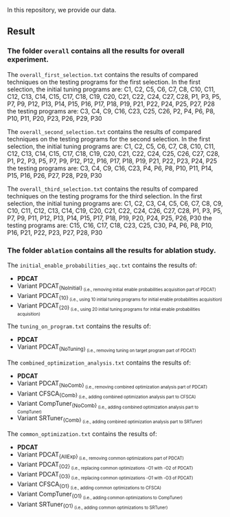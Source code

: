 In this repository, we provide our data.


## Result


### The folder `overall` contains all the results for overall experiment.

The `overall_first_selection.txt` contains the results of compared techniques on the testing programs for the first selection.
In the first selection, the initial tuning programs are:
C1, C2, C5, C6, C7, C8, C10, C11, C12, C13, C14, C15, C17, C18, C19, C20, C21, C22, C24, C27, C28,
P1, P3, P5, P7, P9, P12, P13, P14, P15, P16, P17, P18, P19, P21, P22, P24, P25, P27, P28
the testing programs are: 
C3, C4, C9, C16, C23, C25, C26, P2, P4, P6, P8, P10, P11, P20, P23, P26, P29, P30

The `overall_second_selection.txt` contains the results of compared techniques on the testing programs for the second selection.
In the first selection, the initial tuning programs are:
C1, C2, C5, C6, C7, C8, C10, C11, C12, C13, C14, C15, C17, C18, C19, C20, C21, C22, C24, C25, C26, 
C27, C28, P1, P2, P3, P5, P7, P9, P12, P12, P16, P17, P18, P19, P21, P22, P23, P24, P25
the testing programs are: 
C3, C4, C9, C16, C23, P4, P6, P8, P10, P11, P14, P15, P16, P26, P27, P28, P29, P30

The `overall_third_selection.txt` contains the results of compared techniques on the testing programs for the third selection.
In the first selection, the initial tuning programs are:
C1, C2, C3, C4, C5, C6, C7, C8, C9, C10, C11, C12, C13, C14, C19, C20, C21, C22, C24, C26, C27, C28,
P1, P3, P5, P7, P9, P11, P12, P13, P14, P15, P17, P18, P19, P20, P24, P25, P26, P30
the testing programs are: 
C15, C16, C17, C18, C23, C25, C30, P4, P6, P8, P10, P16, P21, P22, P23, P27, P28, P30

### The folder `ablation` contains all the results for ablation study.

The `initial_enable_probabilities_aqc.txt` contains the results of:

- **PDCAT** 
- Variant PDCAT<sub>{NoInitial}<sub> (i.e., removing initial enable probabilities acquisition part of PDCAT)
- Variant PDCAT<sub>{10}<sub>  (i.e., using 10 initial tuning programs for initial enable probabilities acquisition)
- Variant PDCAT<sub>{20}<sub> (i.e., using 20 initial tuning programs for initial enable probabilities acquisition)

The `tuning_on_program.txt` contains the results of:

- **PDCAT**
- Variant PDCAT<sub>{NoTuning}<sub> (i.e., removing tuning on target program part of PDCAT)

The `combined_optimization_analysis.txt` contains the results of:

- **PDCAT**
-  Variant PDCAT<sub>{NoComb}<sub>  (i.e., removing combined optimization analysis part of PDCAT)
-  Variant CFSCA<sub>{Comb}<sub>  (i.e., adding combined optimization analysis part to CFSCA)
-  Variant CompTuner<sub>{NoComb}<sub>  (i.e., adding combined optimization analysis part to CompTuner)
-  Variant SRTuner<sub>{Comb}<sub>  (i.e., adding combined optimization analysis part to SRTuner)

The `common_optimization.txt` contains the results of:

- **PDCAT**
- Variant PDCAT<sub>{AllExp}<sub> (i.e., removing common optimizations part of PDCAT)
- Variant PDCAT<sub>{O2}<sub> (i.e., replacing common optimizations -O1 with -O2 of PDCAT)
- Variant PDCAT<sub>{O3}<sub> (i.e., replacing common optimizations -O1 with -O3 of PDCAT)
- Variant CFSCA<sub>{O1}<sub> (i.e., adding common optimizations to CFSCA)
- Variant CompTuner<sub>{O1}<sub> (i.e., adding common optimizations to CompTuner)
- Variant SRTuner<sub>{O1}<sub> (i.e., adding common optimizations to SRTuner)

